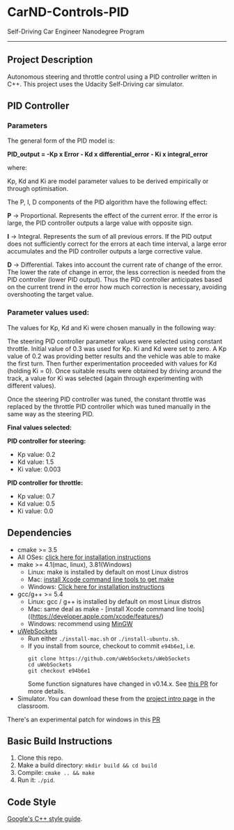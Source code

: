 # CarND-Controls-PID
Self-Driving Car Engineer Nanodegree Program

---


## Project Description

Autonomous steering and throttle control using a PID controller written in C++.
This project uses the Udacity Self-Driving car simulator. 

## PID Controller 

### Parameters

The general form of the PID model is:

**PID_output = -Kp x Error - Kd x differential_error - Ki x integral_error**

where:

Kp, Kd and Ki are model parameter values to be derived empirically or through optimisation.


The P, I, D components of the PID algorithm have the following effect:

**P** -> Proportional. Represents the effect of the current error. If the error is large, the PID controller outputs a large value with opposite sign. 

**I** -> Integral. Represents the sum of all previous errors. If the PID output does not sufficiently correct for the errors at each time interval, a large error accumulates and the PID controller outputs a large corrective value.

**D** -> Differential. Takes into account the current rate of change of the error. The lower the rate of change in error, the less correction is needed from the PID controller (lower PID output). Thus the PID controller anticipates based on the current trend in the error how much correction is necessary, avoiding overshooting the target value. 


### Parameter values used:
The values for Kp, Kd and Ki were chosen manually in the following way:

The steering PID controller parameter values were selected using constant throttle.
Initial value of 0.3 was used for Kp. Ki and Kd were set to zero. A Kp value of 0.2 was providing better results and the vehicle was able to make the first turn. 
Then further experimentation proceeded with values for Kd (holding Ki = 0). Once suitable results were obtained by driving around the track, a value for Ki was selected (again through experimenting with different values).

Once the steering PID controller was tuned, the constant throttle was replaced by the throttle PID controller which was tuned manually in the same way as the steering PID.

**Final values selected:** 

**PID controller for steering:**
* Kp value: 0.2
* Kd value: 1.5
* Ki value: 0.003

**PID controller for throttle:**
* Kp value: 0.7
* Kd value: 0.5
* Ki value: 0.0



## Dependencies

* cmake >= 3.5
 * All OSes: [click here for installation instructions](https://cmake.org/install/)
* make >= 4.1(mac, linux), 3.81(Windows)
  * Linux: make is installed by default on most Linux distros
  * Mac: [install Xcode command line tools to get make](https://developer.apple.com/xcode/features/)
  * Windows: [Click here for installation instructions](http://gnuwin32.sourceforge.net/packages/make.htm)
* gcc/g++ >= 5.4
  * Linux: gcc / g++ is installed by default on most Linux distros
  * Mac: same deal as make - [install Xcode command line tools]((https://developer.apple.com/xcode/features/)
  * Windows: recommend using [MinGW](http://www.mingw.org/)
* [uWebSockets](https://github.com/uWebSockets/uWebSockets)
  * Run either `./install-mac.sh` or `./install-ubuntu.sh`.
  * If you install from source, checkout to commit `e94b6e1`, i.e.
    ```
    git clone https://github.com/uWebSockets/uWebSockets 
    cd uWebSockets
    git checkout e94b6e1
    ```
    Some function signatures have changed in v0.14.x. See [this PR](https://github.com/udacity/CarND-MPC-Project/pull/3) for more details.
* Simulator. You can download these from the [project intro page](https://github.com/udacity/self-driving-car-sim/releases) in the classroom.

There's an experimental patch for windows in this [PR](https://github.com/udacity/CarND-PID-Control-Project/pull/3)

## Basic Build Instructions

1. Clone this repo.
2. Make a build directory: `mkdir build && cd build`
3. Compile: `cmake .. && make`
4. Run it: `./pid`. 



## Code Style

[Google's C++ style guide](https://google.github.io/styleguide/cppguide.html).




